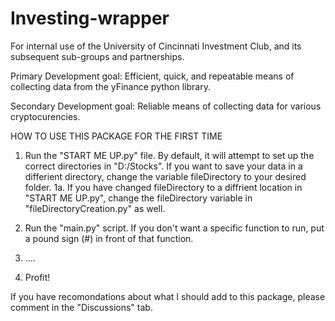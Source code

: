 # Investing-wrapper

For internal use of the University of Cincinnati Investment Club, and its subsequent sub-groups and partnerships.

Primary Development goal: Efficient, quick, and repeatable means of collecting data from the yFinance python library.

Secondary Development goal: Reliable means of collecting data for various cryptocurencies.

HOW TO USE THIS PACKAGE FOR THE FIRST TIME
1. Run the "START ME UP.py" file. By default, it will attempt to set up the correct directories in "D:/Stocks". If you want to save your data in a differient directory, change the variable fileDirectory to your desired folder.
	1a. If you have changed fileDirectory to a diffrient location in "START ME UP.py", change the fileDirectory variable in "fileDirectoryCreation.py" as well.

2. Run the "main.py" script. If you don't want a specific function to run, put a pound sign (#) in front of that function.

3. ....

4. Profit!

If you have recomondations about what I should add to this package, please comment in the "Discussions" tab.